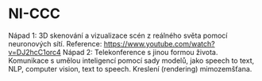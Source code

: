 # NI-CCC
Nápad 1: 3D skenování a vizualizace scén z reálného světa pomocí neuronových sítí. Reference: https://www.youtube.com/watch?v=DJ2hcC1orc4
Nápad 2: Telekonference s jinou formou života. Komunikace s umělou inteligencí pomocí sady modelů, jako speech to text, NLP, computer vision, text to speech. Kreslení (rendering) mimozemšťana.
